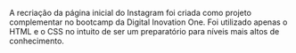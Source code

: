 A recriação da página inicial do Instagram foi criada como projeto complementar no bootcamp da Digital Inovation One. Foi utilizado apenas o HTML e o CSS no intuito de ser um preparatório para níveis mais altos de conhecimento. 
